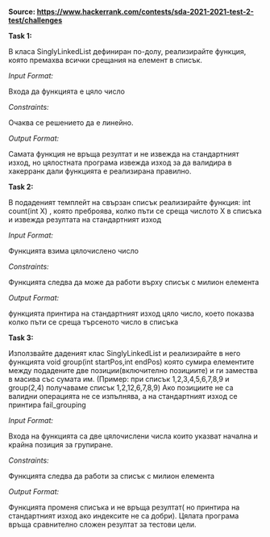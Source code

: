 **Source: https://www.hackerrank.com/contests/sda-2021-2021-test-2-test/challenges**

**Task 1:**

В класа SinglyLinkedList дефиниран по-долу, реализирайте функция, която премахва всички срещания на елемент в списък.

*Input Format:*

Входа да функцията е цяло число

*Constraints:*

Очаква се решението да е линейно.

*Output Format:*

Самата функция не връща резултат и не извежда на стандартният изход, но цялостната програма извежда изход за да валидира в хакерранк дали функцията е реализирана правилно.

**Task 2:**

В подаденият темплейт на свързан списък реализирайте функция: int count(int X) , която преброява, колко пъти се среща числото Х в списъка и извежда резултата на стандартният изход

*Input Format:*

Функцията взима цялочислено число

*Constraints:*

Функцията следва да може да работи върху списък с милион елемента

*Output Format:*

функцията принтира на стандартният изход цяло число, което показва колко пъти се среща търсеното число в списъка


**Task 3:**

Използвайте даденият клас SinglyLinkedList и реализирайте в него функцията void group(int startPos,int endPos) която сумира елементите между подадените две позиции(включително позициите) и ги замества в масива със сумата им. (Пример: при списък 1,2,3,4,5,6,7,8,9 и group(2,4) получаваме списък 1,2,12,6,7,8,9) Ако позициите не са валидни операцията не се изпълнява, а на стандартният изход се принтира fail_grouping

*Input Format:*

Входа на функцията са две цялочислени числа които указват начална и крайна позиция за групиране.

*Constraints:*

Функцията следва да работи за списък с милион елемента

*Output Format:*

Функцията променя списъка и не връща резултат( но принтира на стандартният изход ако индексите не са добри). Цялата програма връща сравнително сложен резултат за тестови цели.
